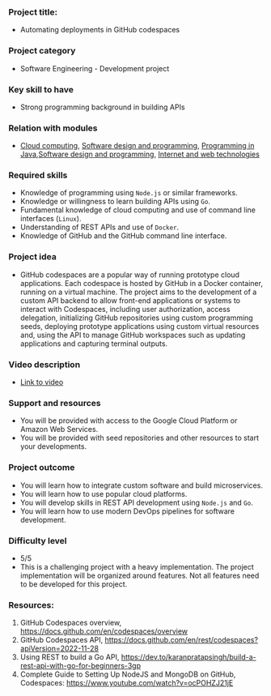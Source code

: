 
### Project title:
* Automating deployments in GitHub codespaces

### Project category
* Software Engineering - Development project

### Key skill to have
* Strong programming background in building APIs

### Relation with modules
* [Cloud computing](https://www.bbk.ac.uk/courses/modules/buci/BUCI029H7#content), [Software design and programming](https://www.bbk.ac.uk/courses/modules/coiy/COIY062H7#content), [Programming in Java](https://www.bbk.ac.uk/courses/modules/buci/BUCI033S7#content),[Software design and programming](https://www.bbk.ac.uk/courses/modules/coiy/COIY062H7#content), [Internet and web technologies](https://www.bbk.ac.uk/courses/modules/coiy/COIY063H7#content)

### Required skills
*	Knowledge of programming using `Node.js` or similar frameworks.
*	Knowledge or willingness to learn building APIs using `Go`.
*	Fundamental knowledge of cloud computing and use of command line interfaces (`Linux`).
*	Understanding of REST APIs and use of `Docker`.
*	Knowledge of GitHub and the GitHub command line interface.

### Project idea
*	GitHub codespaces are a popular way of running prototype cloud applications. Each codespace is hosted by GitHub in a Docker container, running on a virtual machine. The project aims to the development of a custom API backend to allow front-end applications or systems to interact with Codespaces, including user authorization, access delegation, initializing GitHub repositories using custom programming seeds, deploying prototype applications using custom virtual resources and, using the API to manage GitHub workspaces such as updating applications and capturing terminal outputs.

### Video description
* [Link to video](https://www.dropbox.com/s/epdygv7iwaqy9i7/WIN_20231003_11_33_58_Pro.mp4?dl=0) 

### Support and resources
*	You will be provided with access to the Google Cloud Platform or Amazon Web Services.
*	You will be provided with seed repositories and other resources to start your developments.

### Project outcome
*	You will learn how to integrate custom software and build microservices.
*	You will learn how to use popular cloud platforms.
*	You will develop skills in REST API development using `Node.js` and `Go`.
*	You will learn how to use modern DevOps pipelines for software development.

### Difficulty level
*	5/5
*	This is a challenging project with a heavy implementation. The project implementation will be organized around features. Not all features need to be developed for this project.

### Resources:

 1. GitHub Codespaces overview, https://docs.github.com/en/codespaces/overview
 2. GitHub Codespaces API, https://docs.github.com/en/rest/codespaces?apiVersion=2022-11-28
 3. Using REST to build a Go API, https://dev.to/karanpratapsingh/build-a-rest-api-with-go-for-beginners-3gp
 4. Complete Guide to Setting Up NodeJS and MongoDB on GitHub, Codespaces: https://www.youtube.com/watch?v=ocPOHZJ21jE
